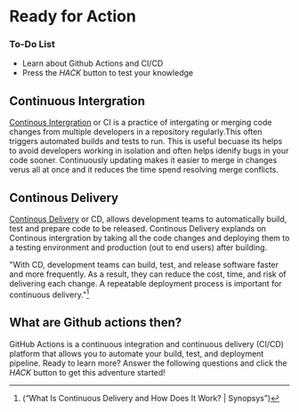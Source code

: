 # Ready for Action

<div class="aside">
<h3>To-Do List</h3>
<ul>
  <li> Learn about Github Actions and CI/CD</li>
  <li> Press the <em>HACK</em> button to test your knowledge</li>
</ul>
</div>

## Continuous Intergration

[Continous Intergration](https://docs.github.com/en/actions/automating-builds-and-tests/about-continuous-integration#about-continuous-integration) or CI is a practice of intergating or merging code changes from multiple developers in a repository regularly.This often triggers automated builds and tests to run. This is useful becuase its helps to avoid developers working in isolation and often helps idenify bugs in your code sooner. Continuously updating makes it easier to merge in changes verus all at once and it reduces the time spend resolving merge conflicts.

## Continous Delivery

[Continous Delivery](https://www.synopsys.com/glossary/what-is-continuous-delivery.html) or CD, allows development teams to automatically build, test and prepare code to be released. Continous Delivery explands on Continous intergration by  taking all the code changes and deploying them to a testing environment and production (out to end users) after building.

"With CD, development teams can build, test, and release software faster and more frequently. As a result, they can reduce the cost, time, and risk of delivering each change. A repeatable deployment process is important for continuous delivery."[^1]

## What are Github actions then?

 GitHub Actions is a continuous integration and continuous delivery (CI/CD) platform that allows you to automate your build, test, and deployment pipeline.
 Ready to learn more? Answer the following questions and click the _HACK_ button to get this adventure started!

[^1]: (“What Is Continuous Delivery and How Does It Work? | Synopsys”)